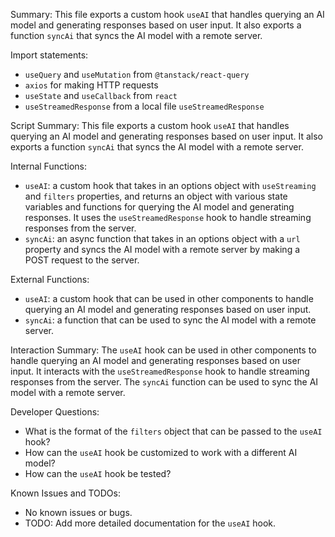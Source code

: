 Summary:
This file exports a custom hook `useAI` that handles querying an AI model and generating responses based on user input. It also exports a function `syncAi` that syncs the AI model with a remote server.

Import statements:
- `useQuery` and `useMutation` from `@tanstack/react-query`
- `axios` for making HTTP requests
- `useState` and `useCallback` from `react`
- `useStreamedResponse` from a local file `useStreamedResponse`

Script Summary:
This file exports a custom hook `useAI` that handles querying an AI model and generating responses based on user input. It also exports a function `syncAi` that syncs the AI model with a remote server.

Internal Functions:
- `useAI`: a custom hook that takes in an options object with `useStreaming` and `filters` properties, and returns an object with various state variables and functions for querying the AI model and generating responses. It uses the `useStreamedResponse` hook to handle streaming responses from the server.
- `syncAi`: an async function that takes in an options object with a `url` property and syncs the AI model with a remote server by making a POST request to the server.

External Functions:
- `useAI`: a custom hook that can be used in other components to handle querying an AI model and generating responses based on user input.
- `syncAi`: a function that can be used to sync the AI model with a remote server.

Interaction Summary:
The `useAI` hook can be used in other components to handle querying an AI model and generating responses based on user input. It interacts with the `useStreamedResponse` hook to handle streaming responses from the server. The `syncAi` function can be used to sync the AI model with a remote server.

Developer Questions:
- What is the format of the `filters` object that can be passed to the `useAI` hook?
- How can the `useAI` hook be customized to work with a different AI model?
- How can the `useAI` hook be tested?

Known Issues and TODOs:
- No known issues or bugs.
- TODO: Add more detailed documentation for the `useAI` hook.